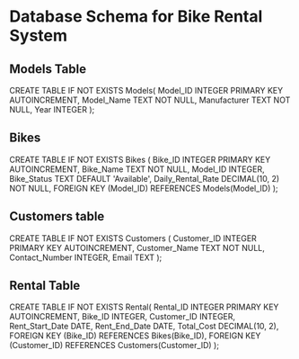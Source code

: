 # Database Schema for Bike Rental System

## Models Table

CREATE TABLE IF NOT EXISTS Models(
    Model_ID INTEGER PRIMARY KEY AUTOINCREMENT,
    Model_Name TEXT NOT NULL,
    Manufacturer TEXT NOT NULL,
    Year INTEGER
);

## Bikes
CREATE TABLE IF NOT EXISTS Bikes (
    Bike_ID INTEGER PRIMARY KEY AUTOINCREMENT,
    Bike_Name TEXT NOT NULL,
    Model_ID INTEGER,
    Bike_Status TEXT DEFAULT 'Available',
    Daily_Rental_Rate DECIMAL(10, 2) NOT NULL,
    FOREIGN KEY (Model_ID) REFERENCES Models(Model_ID)
);

## Customers table

CREATE TABLE IF NOT EXISTS Customers (
    Customer_ID INTEGER PRIMARY KEY AUTOINCREMENT,
    Customer_Name TEXT NOT NULL,
    Contact_Number INTEGER,
    Email TEXT
);

## Rental Table
CREATE TABLE IF NOT EXISTS Rental(
    Rental_ID INTEGER PRIMARY KEY AUTOINCREMENT,
    Bike_ID INTEGER,
    Customer_ID INTEGER,
    Rent_Start_Date DATE,
    Rent_End_Date DATE,
    Total_Cost DECIMAL(10, 2),
    FOREIGN KEY (Bike_ID) REFERENCES Bikes(Bike_ID),
    FOREIGN KEY (Customer_ID) REFERENCES Customers(Customer_ID)
);
